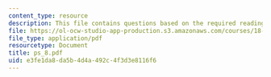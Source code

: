 ```yaml
---
content_type: resource
description: This file contains questions based on the required readings for the course.
file: https://ol-ocw-studio-app-production.s3.amazonaws.com/courses/18-307-integral-equations-spring-2006/e3fe1da8da5b4d4a492c4f3d3e8116f6_ps_8.pdf
file_type: application/pdf
resourcetype: Document
title: ps_8.pdf
uid: e3fe1da8-da5b-4d4a-492c-4f3d3e8116f6
---
```

